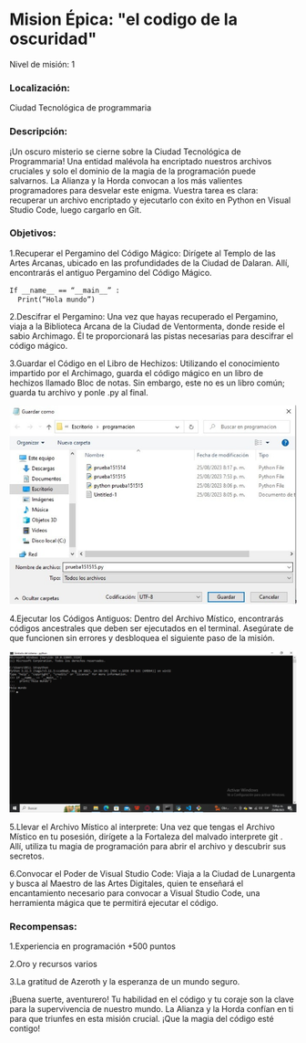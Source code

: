 # Mision Épica: "el codigo de la oscuridad"

Nivel de misión: 1 

### Localización: 

Ciudad Tecnológica de programmaria

### Descripción:

¡Un oscuro misterio se cierne sobre la Ciudad Tecnológica de Programmaria! Una entidad malévola ha encriptado nuestros archivos cruciales y solo el dominio de la magia de la programación puede salvarnos. La Alianza y la Horda convocan a los más valientes programadores para desvelar este enigma. Vuestra tarea es clara: recuperar un archivo encriptado y ejecutarlo con éxito en Python en Visual Studio Code, luego cargarlo en Git.

### Objetivos:

1.Recuperar el Pergamino del Código Mágico: Dirígete al Templo de las Artes Arcanas, ubicado en las profundidades de la Ciudad de Dalaran. Allí, encontrarás el antiguo Pergamino del Código Mágico.

```
If __name__ == “__main__” :
  Print(“Hola mundo”)
```

2.Descifrar el Pergamino: Una vez que hayas recuperado el Pergamino, viaja a la Biblioteca Arcana de la Ciudad de Ventormenta, donde reside el sabio Archimago. Él te proporcionará las pistas necesarias para descifrar el código mágico.

3.Guardar el Código en el Libro de Hechizos: Utilizando el conocimiento impartido por el Archimago, guarda el código mágico en un libro de hechizos llamado Bloc de notas. Sin embargo, este no es un libro común; guarda tu archivo y ponle .py al final.

![](https://github.com/jsotomonte/reto2/blob/main/WhatsApp%20Image%202023-08-25%20at%209.23.30%20PM.jpeg)


4.Ejecutar los Códigos Antiguos: Dentro del Archivo Místico, encontrarás códigos ancestrales que deben ser ejecutados en el terminal. Asegúrate de que funcionen sin errores y desbloquea el siguiente paso de la misión.

![](https://github.com/jsotomonte/reto2/blob/main/WhatsApp%20Image%202023-08-25%20at%207.59.10%20PM.jpeg)

5.Llevar el Archivo Místico al interprete: Una vez que tengas el Archivo Místico en tu posesión, dirígete a la Fortaleza del malvado interprete git . Allí, utiliza tu magia de programación para abrir el archivo y descubrir sus secretos.


6.Convocar el Poder de Visual Studio Code: Viaja a la Ciudad de Lunargenta y busca al Maestro de las Artes Digitales, quien te enseñará el encantamiento necesario para convocar a Visual Studio Code, una herramienta mágica que te permitirá ejecutar el código.


### Recompensas: 
1.Experiencia en programación +500 puntos

2.Oro y recursos varios

3.La gratitud de Azeroth y la esperanza de un mundo seguro.

¡Buena suerte, aventurero! Tu habilidad en el código y tu coraje son la clave para la supervivencia de nuestro mundo. La Alianza y la Horda confían en ti para que triunfes en esta misión crucial. ¡Que la magia del código esté contigo!


